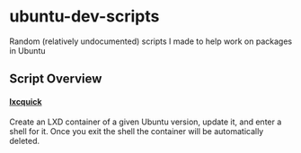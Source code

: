 # ubuntu-dev-scripts
Random (relatively undocumented) scripts I made to help work on packages in Ubuntu

## Script Overview

#### [lxcquick](./lxcquick)
Create an LXD container of a given Ubuntu version, update it, and enter a shell for it. Once you exit the shell the container will be automatically deleted.

